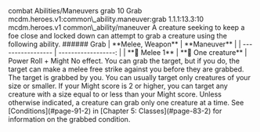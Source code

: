 <ability>
  <metadata>
    <class>combat</class>
    <file_dpath>Abilities/Maneuvers</file_dpath>
    <item_id>grab</item_id>
    <item_index>10</item_index>
    <item_name>Grab</item_name>
    <scc>mcdm.heroes.v1:common\_ability.maneuver:grab</scc>
    <scdc>1.1.1:13.3:10</scdc>
    <source>mcdm.heroes.v1</source>
    <type>common\_ability/maneuver</type>
  </metadata>
  <effects>
    <effect type="mundane">A creature seeking to keep a foe close and locked down can attempt to grab a creature using the following ability.
###### Grab
| **Melee, Weapon** |        **Maneuver** |
| ----------------- | ------------------: |
| **📏 Melee 1**    | **🎯 One creature** |</effect>
    <effect type="roll">
      <roll>Power Roll + Might</roll>
      <t1>No effect.</t1>
      <t2>You can grab the target, but if you do, the target can make a melee free strike against you before they are grabbed.</t2>
      <t3>The target is grabbed by you.</t3>
    </effect>
    <effect type="mundane">You can usually target only creatures of your size or smaller. If your Might score is 2 or higher, you can target any creature with a size equal to or less than your Might score.
Unless otherwise indicated, a creature can grab only one creature at a time.
See [Conditions](#page-91-2) in [Chapter 5: Classes](#page-83-2) for information on the grabbed condition.</effect>
  </effects>
</ability>
